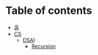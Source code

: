 # Table of contents


* [홈](README.md)
* [CS](cs/README.md)
  * [DSA](cs/dsa/README.md))
    * [Recursion](cs/dsa/recursion.md)